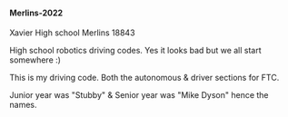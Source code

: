 #### Merlins-2022
Xavier High school Merlins 18843

High school robotics driving codes. Yes it looks bad but we all start somewhere :)

This is my driving code. Both the autonomous & driver sections for FTC. 

Junior year was "Stubby" & Senior year was "Mike Dyson" hence the names. 